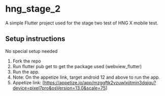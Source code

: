 # hng_stage_2

A simple Flutter project used for the stage two test of HNG X mobile test.

## Setup instructions
No special setup needed
1. Fork the repo
2. Run flutter pub get to get the package used (webview_flutter)
3. Run the app.
4. Note: On the appetize link, target android 12 and above to run the app.
5. Appetize link: [https://appetize.io/app/mzggftk2vzuwlxjjtmin3dqjqu?device=pixel7pro&osVersion=13.0&scale=75]

